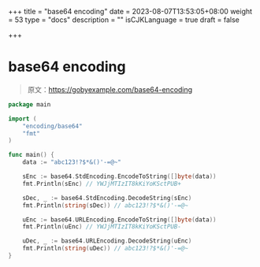 +++
title = "base64 encoding"
date = 2023-08-07T13:53:05+08:00
weight = 53
type = "docs"
description = ""
isCJKLanguage = true
draft = false

+++

# base64 encoding

> 原文：https://gobyexample.com/base64-encoding

```go
package main

import (
	"encoding/base64"
	"fmt"
)

func main() {
	data := "abc123!?$*&()'-=@~"

	sEnc := base64.StdEncoding.EncodeToString([]byte(data))
	fmt.Println(sEnc) // YWJjMTIzIT8kKiYoKSctPUB+

	sDec, _ := base64.StdEncoding.DecodeString(sEnc)
	fmt.Println(string(sDec)) // abc123!?$*&()'-=@~

	uEnc := base64.URLEncoding.EncodeToString([]byte(data))
	fmt.Println(uEnc) // YWJjMTIzIT8kKiYoKSctPUB-

	uDec, _ := base64.URLEncoding.DecodeString(uEnc)
	fmt.Println(string(uDec)) // abc123!?$*&()'-=@~
}

```


